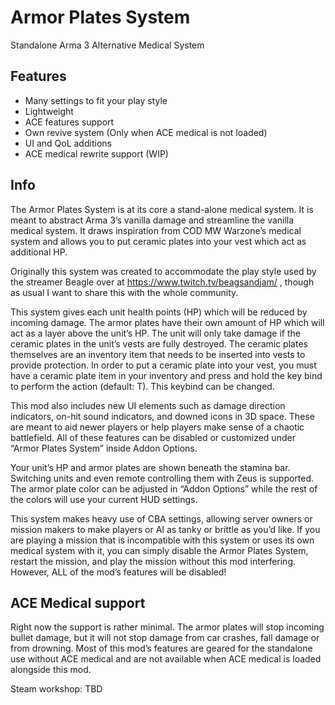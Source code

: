 # Armor Plates System

Standalone Arma 3 Alternative Medical System

## Features

-   Many settings to fit your play style
-   Lightweight
-   ACE features support
-   Own revive system (Only when ACE medical is not loaded)
-   UI and QoL additions
-   ACE medical rewrite support (WIP)

## Info

The Armor Plates System is at its core a stand-alone medical system. It is meant to abstract Arma 3’s vanilla damage and streamline the vanilla medical system. It draws inspiration from COD MW Warzone’s medical system and allows you to put ceramic plates into your vest which act as additional HP.

Originally this system was created to accommodate the play style used by the streamer Beagle over at https://www.twitch.tv/beagsandjam/ , though as usual I want to share this with the whole community.

This system gives each unit health points (HP) which will be reduced by incoming damage. The armor plates have their own amount of HP which will act as a layer above the unit’s HP. The unit will only take damage if the ceramic plates in the unit’s vests are fully destroyed. The ceramic plates themselves are an inventory item that needs to be inserted into vests to provide protection. In order to put a ceramic plate into your vest, you must have a ceramic plate item in your inventory and press and hold the key bind to perform the action (default: T). This keybind can be changed.

This mod also includes new UI elements such as damage direction indicators, on-hit sound indicators, and downed icons in 3D space. These are meant to aid newer players or help players make sense of a chaotic battlefield. All of these features can be disabled or customized under “Armor Plates System” inside Addon Options.

Your unit’s HP and armor plates are shown beneath the stamina bar. Switching units and even remote controlling them with Zeus is supported. The armor plate color can be adjusted in “Addon Options” while the rest of the colors will use your current HUD settings.

This system makes heavy use of CBA settings, allowing server owners or mission makers to make players or AI as tanky or brittle as you’d like. If you are playing a mission that is incompatible with this system or uses its own medical system with it, you can simply disable the Armor Plates System, restart the mission, and play the mission without this mod interfering. However, ALL of the mod’s features will be disabled!

## ACE Medical support

Right now the support is rather minimal. The armor plates will stop incoming bullet damage, but it will not stop damage from car crashes, fall damage or from drowning. Most of this mod’s features are geared for the standalone use without ACE medical and are not available when ACE medical is loaded alongside this mod.

Steam workshop: TBD
